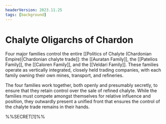 ```yaml
---
headerVersion: 2023.11.25
tags: [background]
---
```

# Chalyte Oligarchs of Chardon

Four major families control the entire [[Politics of Chalyte (Chardonian Empire)|Chardonian chalyte trade]]: the [[Auratan Family]], the [[Patelios Family]], the [[Caloren Family]], and the [[Veldari Family]]. These families operate as vertically integrated, closely held trading companies, with each family owning their own mines, transport, and refineries.  

The four families work together, both openly and presumably secretly, to ensure that they retain control over the sale of refined chalyte. While the families must compete amongst themselves for relative influence and position, they outwardly present a unified front that ensures the control of the chalyte trade remains in their hands. 

%%SECRET[1]%%
